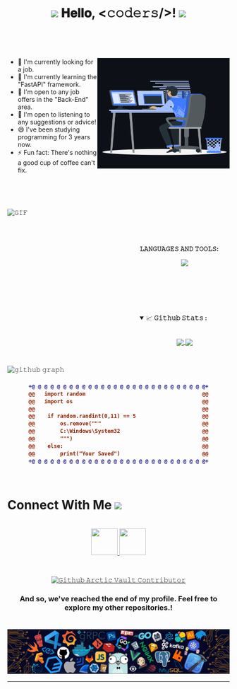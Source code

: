 <h1 align="center">
  <img src="GIF/Earth.gif" width="24px">
  𝐇𝐞𝐥𝐥𝐨, &lt;𝚌𝚘𝚍𝚎𝚛𝚜/&gt;!
  <img src="GIF/Hi.gif" width="40px" />
</h1>
<br/>
<br>
<br/>
<p><img align="right" height="250" width="300" src="https://raw.githubusercontent.com/SubhadeepZilong/SubhadeepZilong/main/icons/animation_500_kxa883sd.gif" alt="SubhadeepZilong" /></p>

- 🔭 I'm currently looking for a job.
- 🌱 I'm currently learning the "FastAPI" framework.
- 👯 I'm open to any job offers in the "Back-End" area.
- 💬 I'm open to listening to any suggestions or advice!
- 😄 I've been studying programming for 3 years now.
- ⚡ Fun fact: There's nothing a good cup of coffee can't fix.

<br/>
<br>
<br/>














<a target="_blank"><img align="left" height="300" width="300" alt="𝙶𝙸𝙵" src="https://github.com/JayantGoel001/JayantGoel001/blob/master/GIF/github.gif"></a>
<br/>
<br/>
<br/>
<br/>






**𝙻𝙰𝙽𝙶𝚄𝙰𝙶𝙴𝚂 𝙰𝙽𝙳 𝚃𝙾𝙾𝙻𝚂:**  
<p align="center">
  <a href="https://skillicons.dev">
    <img src="https://skillicons.dev/icons?i=python,django,fastapi,mysql,mongodb,postgres,html,css,git,github,cs" />
  </a>
</p>
<br>
<br/>

<br/>

#

<details open="">
<summary>
  <g-emoji class="g-emoji" alias="chart_with_upwards_trend" fallback-src="https://github.githubassets.com/images/icons/emoji/unicode/1f4c8.png">📈</g-emoji>
  <strong>𝙶𝚒𝚝𝚑𝚞𝚋 𝚂𝚝𝚊𝚝𝚜 : </strong>
</summary>
<br>

<p align="center">
  <a href="https://github.com/Ascian159">
    <img align="center" src="https://github-readme-stats.vercel.app/api?username=Ascian159&show_icons=true&hide_border=true&title_color=94b4a4&amp&icon_color=FFFFFF&amp&text_color=FFFFFF&amp&bg_color=000000&count_private=true&include_all_commits=true"/>
  </a>
  <a href="https://github.com/Ascian159">
    <img align="center" height="195px" src="https://github-readme-stats.vercel.app/api/top-langs/?username=Ascian159&text_color=FFFFFF&bg_color=000000&title_color=94b4a4&langs_count=15&layout=compact&hide_border=true" />
  </a>
</p>
</details>
<br>

![𝚐𝚒𝚝𝚑𝚞𝚋 𝚐𝚛𝚊𝚙𝚑](https://github-readme-activity-graph.vercel.app/graph?username=Ascian159&theme=react-dark&hide_border=true&area=true)

<h4 align="center">
  
```diff
+@ @ @ @ @ @ @ @ @ @ @ @ @ @ @ @ @ @ @ @ @ @ @ @ @ @ @ @+
@@   import random                                     @@
@@   import os                                         @@
@@                                                     @@
@@    if random.randint(0,11) == 5                     @@
@@        os.remove("""                                @@
@@        C:\Windows\System32                          @@
@@        """)                                         @@
@@    else:                                            @@
@@        print("Your Saved")                          @@
+@ @ @ @ @ @ @ @ @ @ @ @ @ @ @ @ @ @ @ @ @ @ @ @ @ @ @ @+
```

</h4>  

<br/>

<h1>
  Connect With Me
  <a target="_blank">
    <img src="https://github.com/JayantGoel001/JayantGoel001/blob/master/GIF/Handshake.gif" height="25px" style="max-width:100%;">
  </a>
</h1>

<p align="center">
  <br>
  <a href="https://www.linkedin.com/in/alex-su%C3%A1rez-611609272/" target="_blank">
    <code><img height="60" width="60" src="https://skillicons.dev/icons?i=linkedin"/></code>
  </a>
  <a href="https://github.com/Ascian159" target="_blank">
    <code><img height="60" width="60" src="https://skillicons.dev/icons?i=github"/></code>
  </a>
    
</p>
<br/>

<p align="center">
  <a href="https://archiveprogram.github.com/">
    <img alt="𝙶𝚒𝚝𝚑𝚞𝚋 𝙰𝚛𝚌𝚝𝚒𝚌 𝚅𝚊𝚞𝚕𝚝 𝙲𝚘𝚗𝚝𝚛𝚒𝚋𝚞𝚝𝚘𝚛" src = "https://github.com/JayantGoel001/JayantGoel001/blob/master/GIF/arctic.gif" width="100px" height="100px">
  </a>
</p>


<div align="center">

### And so, we've reached the end of my profile. Feel free to explore my other repositories.!

</div>

#

![footer](https://github.com/GovindSingh9447/GovindSingh9447/blob/main/WEBP/footer.webp)

-----
